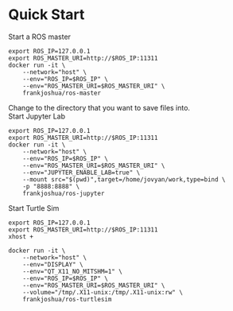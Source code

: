 # Quick Start
Start a ROS master
```
export ROS_IP=127.0.0.1
export ROS_MASTER_URI=http://$ROS_IP:11311
docker run -it \
    --network="host" \
    --env="ROS_IP=$ROS_IP" \
    --env="ROS_MASTER_URI=$ROS_MASTER_URI" \
    frankjoshua/ros-master
```

Change to the directory that you want to save files into.<br>
Start Jupyter Lab
```
export ROS_IP=127.0.0.1
export ROS_MASTER_URI=http://$ROS_IP:11311
docker run -it \
    --network="host" \
    --env="ROS_IP=$ROS_IP" \
    --env="ROS_MASTER_URI=$ROS_MASTER_URI" \
    --env="JUPYTER_ENABLE_LAB=true" \
    --mount src="$(pwd)",target=/home/jovyan/work,type=bind \
    -p "8888:8888" \
    frankjoshua/ros-jupyter
```

Start Turtle Sim
```
export ROS_IP=127.0.0.1
export ROS_MASTER_URI=http://$ROS_IP:11311
xhost +

docker run -it \
    --network="host" \
    --env="DISPLAY" \
    --env="QT_X11_NO_MITSHM=1" \
    --env="ROS_IP=$ROS_IP" \
    --env="ROS_MASTER_URI=$ROS_MASTER_URI" \
    --volume="/tmp/.X11-unix:/tmp/.X11-unix:rw" \
    frankjoshua/ros-turtlesim
```
